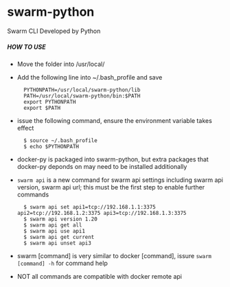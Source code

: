 # swarm-python
Swarm CLI Developed by Python


##### HOW TO USE

* Move the folder into /usr/local/

* Add the following line into ~/.bash_profile and save

        PYTHONPATH=/usr/local/swarm-python/lib
        PATH=/usr/local/swarm-python/bin:$PATH
        export PYTHONPATH
        export $PATH

* issue the following command, ensure the environment variable takes effect

        $ source ~/.bash_profile
        $ echo $PYTHONPATH

* docker-py is packaged into swarm-python, but extra packages that docker-py deponds on may need to be installed additionally

* `swarm api` is a new command for swarm api settings including swarm api version, swarm api url; this must be the first step to enable further commands

        $ swarm api set api1=tcp://192.168.1.1:3375 api2=tcp://192.168.1.2:3375 api3=tcp://192.168.1.3:3375
        $ swarm api version 1.20
        $ swarm api get all
        $ swarm api use api1
        $ swarm api get current
        $ swarm api unset api3

* swarm [command] is very similar to docker [command], issure `swarm [command] -h` for command help

* NOT all commands are compatible with docker remote api